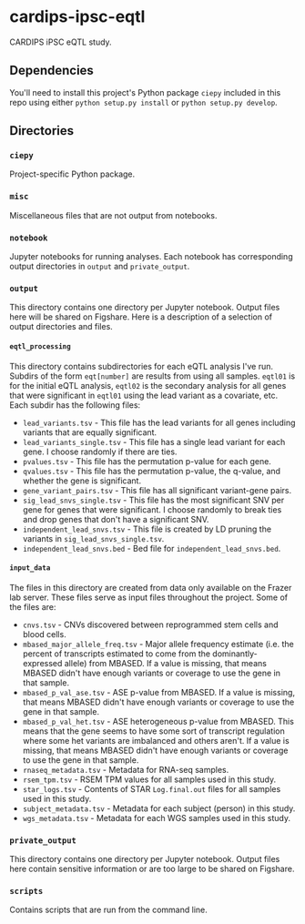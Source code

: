# cardips-ipsc-eqtl

CARDIPS iPSC eQTL study.

## Dependencies

You'll need to install this project's Python package `ciepy` included in this
repo using either `python setup.py install` or `python setup.py develop`.

## Directories

### `ciepy`

Project-specific Python package.

### `misc`

Miscellaneous files that are not output from notebooks.

### `notebook`

Jupyter notebooks for running analyses. Each notebook has corresponding
output directories in `output` and `private_output`.

### `output`

This directory contains one directory per Jupyter notebook. Output files here
will be shared on Figshare. Here is a description of a selection of output
directories and files.

#### `eqtl_processing`

This directory contains subdirectories for each eQTL analysis I've run. Subdirs
of the form `eqt[number]` are results from using all samples. `eqtl01` is for
the initial eQTL analysis, `eqtl02` is the secondary analysis for all genes
that were significant in `eqtl01` using the lead variant as a covariate, etc.
Each subdir has the following files:

* `lead_variants.tsv` - This file has the lead variants for all genes including
  variants that are equally significant.
* `lead_variants_single.tsv` - This file has a single lead variant for each
  gene. I choose randomly if there are ties.
* `pvalues.tsv` - This file has the permutation p-value for each gene.
* `qvalues.tsv` - This file has the permutation p-value, the q-value, and
  whether the gene is significant.
* `gene_variant_pairs.tsv` - This file has all significant variant-gene pairs.
* `sig_lead_snvs_single.tsv` - This file has the most significant SNV per gene
  for genes that were significant. I choose randomly to break ties and drop
  genes that don't have a significant SNV.
* `independent_lead_snvs.tsv` - This file is created by LD pruning the variants
  in `sig_lead_snvs_single.tsv`.
* `independent_lead_snvs.bed` - Bed file for `independent_lead_snvs.bed`.

#### `input_data`

The files in this directory are created from data only available on the Frazer
lab server. These files serve as input files throughout the project. Some of
the files are:

* `cnvs.tsv` - CNVs discovered between reprogrammed stem cells and blood cells.
* `mbased_major_allele_freq.tsv` - Major allele frequency estimate (i.e. the
percent of transcripts estimated to come from the dominantly-expressed allele)
from MBASED. If a value is missing, that means MBASED didn't have enough
variants or coverage to use the gene in that sample.
* `mbased_p_val_ase.tsv` - ASE p-value from MBASED. If a value is missing, that
means MBASED didn't have enough variants or coverage to use the gene in that
sample.
* `mbased_p_val_het.tsv` - ASE heterogeneous p-value from MBASED. This means
that the gene seems to have some sort of transcript regulation where some het
variants are imbalanced and others aren't. If a value is missing, that means
MBASED didn't have enough variants or coverage to use the gene in that sample.
* `rnaseq_metadata.tsv` - Metadata for RNA-seq samples.
* `rsem_tpm.tsv` - RSEM TPM values for all samples used in this study.
* `star_logs.tsv` - Contents of STAR `Log.final.out` files for all samples used
in this study.
* `subject_metadata.tsv` - Metadata for each subject (person) in this study.
* `wgs_metadata.tsv` - Metadata for each WGS samples used in this study.

### `private_output`

This directory contains one directory per Jupyter notebook. Output files here
contain sensitive information or are too large to be shared on Figshare.

### `scripts`

Contains scripts that are run from the command line.
